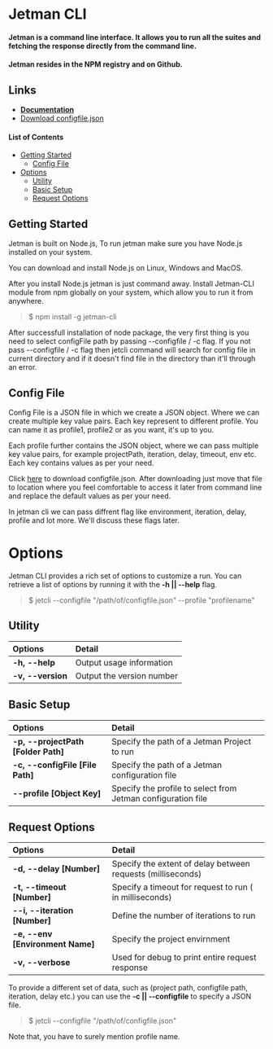 # Jetman CLI

#### Jetman is a command line interface. It allows you to run all the suites and fetching the response directly from the command line.

#### Jetman resides in the NPM registry and on Github.

## Links
- **[Documentation](https://jetmanlabs.com/maindoc.html#download_and_installation)**
- <a href="https://jetmanlabs.com/maindoc.html#download_and_installation" download>Download configfile.json</a>

#### List of Contents

- [Getting Started](#getting-started)
  - [Config File](#config-file)
- [Options](#options)
  - [Utility](#utility)
  - [Basic Setup](#basic-setup)
  - [Request Options](#request-options)


## Getting Started ##

Jetman is built on Node.js, To run jetman make sure you have Node.js installed on your system.

You can download and install Node.js on Linux, Windows and MacOS.

After you install Node.js jetman is just command away. Install Jetman-CLI module from npm globally on your system, which allow you to run it from anywhere.

> $ npm install -g jetman-cli

After successfull installation of node package, the very first thing is you need to select configFile path by passing --configfile / -c flag. If you not pass --configfile / -c flag then jetcli command will search for config file in current directory and if it doesn't find file in the directory than it'll through an error.

## Config File ##

Config File is a JSON file in which we create a JSON object. Where we can create multiple key value pairs. Each key represent to different profile. You can name it as profile1, profile2 or as you want, it's up to you.

Each profile further contains the JSON object, where we can pass multiple key value pairs, for example projectPath, iteration, delay, timeout, env etc. Each key contains values as per your need.

Click <a href="https://jetmanlabs.com/maindoc.html#download_and_installation" download>here</a> to download configfile.json. After downloading just move that file to location where you feel comfortable to access it later from command line and replace the default values as per your need.

In jetman cli we can pass diffrent flag like environment, iteration, delay, profile and lot more. We'll discuss these flags later.

# Options #

Jetman CLI provides a rich set of options to customize a run. You can retrieve a list of options by running it with the **-h || --help** flag.

> $ jetcli --configfile "/path/of/configfile.json" --profile "profilename"

## Utility ##

| **Options** | **Detail** |
| :--- | :--- |
| **-h, --help** | Output usage information |
| **-v, --version** | Output the version number |


## Basic Setup ##

| **Options** | **Detail** |
| :--- | :--- |
| **-p, --projectPath [Folder Path]** | Specify the path of a Jetman Project to run |
| **-c, --configFile [File Path]** | Specify the path of a Jetman configuration file |
| **--profile [Object Key]** | Specify the profile to select from Jetman configuration file |


## Request Options ##

| **Options** | **Detail** |
| :--- | :--- |
| **-d, --delay [Number]** | Specify the extent of delay between requests (milliseconds) |
| **-t, --timeout [Number]** | Specify a timeout for request to run ( in milliseconds) |
| **--i, --iteration [Number]** | Define the number of iterations to run |
| **-e, --env [Environment Name]** | Specify the project envirnment |
| **-v, --verbose** | Used for debug to print entire request response |

To provide a different set of data, such as (project path, configfile path, iteration, delay etc.) you can use the **-c || --configfile** to specify a JSON file.

> $ jetcli --configfile "/path/of/configfile.json"

Note that, you have to surely mention profile name.